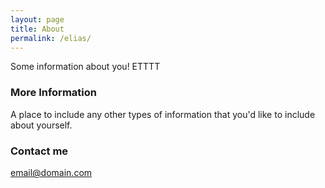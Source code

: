 ```yaml
---
layout: page
title: About
permalink: /elias/
---
```


Some information about you! ETTTT

### More Information

A place to include any other types of information that you'd like to include about yourself.

### Contact me

[email@domain.com](mailto:email@domain.com)
